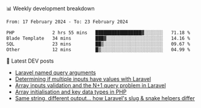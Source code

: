 📊 Weekly development breakdown
<!--START_SECTION:waka-->

```txt
From: 17 February 2024 - To: 23 February 2024

PHP              2 hrs 55 mins   █████████████████▓░░░░░░░   71.18 %
Blade Template   34 mins         ███▓░░░░░░░░░░░░░░░░░░░░░   14.16 %
SQL              23 mins         ██▒░░░░░░░░░░░░░░░░░░░░░░   09.67 %
Other            12 mins         █▒░░░░░░░░░░░░░░░░░░░░░░░   04.99 %
```

<!--END_SECTION:waka-->

📕 Latest DEV posts
<!-- BLOG-POST-LIST:START -->
- [Laravel named query arguments](https://dev.to/michaelvickersuk/laravel-named-query-arguments-28kd)
- [Determining if multiple inputs have values with Laravel](https://dev.to/michaelvickersuk/determining-if-multiple-inputs-have-values-with-laravel-km6)
- [Array inputs validation and the N+1 query problem in Laravel](https://dev.to/michaelvickersuk/array-inputs-validation-and-the-n1-query-problem-in-laravel-2agb)
- [Array initialisation and key data types in PHP](https://dev.to/michaelvickersuk/array-initialisation-and-key-data-types-in-php-1e5b)
- [Same string, different output... how Laravel&#39;s slug &amp; snake helpers differ](https://dev.to/michaelvickersuk/same-string-different-output-how-laravels-slug-snake-helpers-differ-1ccj)
<!-- BLOG-POST-LIST:END -->
